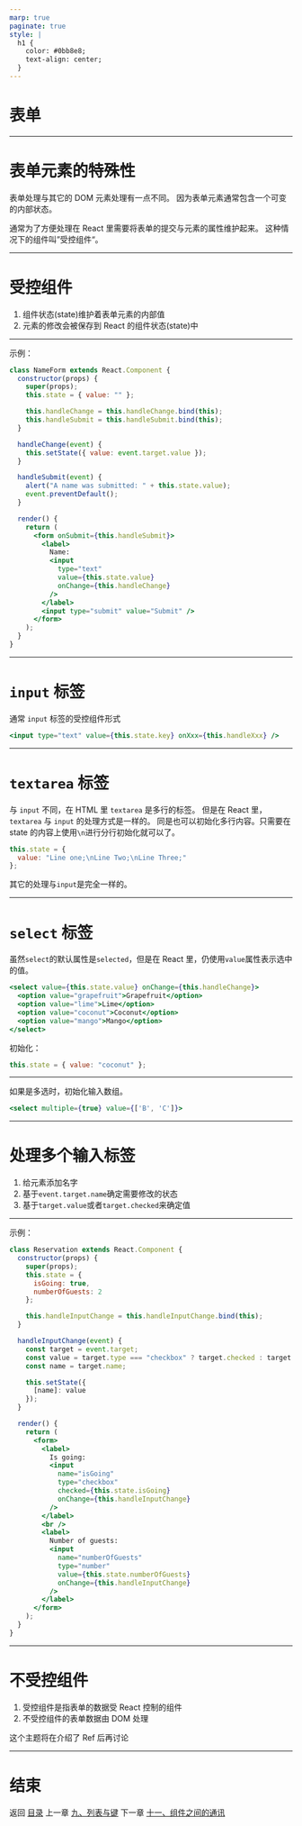 ```yaml
---
marp: true
paginate: true
style: |
  h1 {
    color: #0bb8e8;
    text-align: center;
  }
---
```


# 表单

---

# 表单元素的特殊性

表单处理与其它的 DOM 元素处理有一点不同。
因为表单元素通常包含一个可变的内部状态。

通常为了方便处理在 React 里需要将表单的提交与元素的属性维护起来。
这种情况下的组件叫”受控组件“。

---

# 受控组件

1. 组件状态(state)维护着表单元素的内部值
2. 元素的修改会被保存到 React 的组件状态(state)中

---

示例：

```jsx
class NameForm extends React.Component {
  constructor(props) {
    super(props);
    this.state = { value: "" };

    this.handleChange = this.handleChange.bind(this);
    this.handleSubmit = this.handleSubmit.bind(this);
  }

  handleChange(event) {
    this.setState({ value: event.target.value });
  }

  handleSubmit(event) {
    alert("A name was submitted: " + this.state.value);
    event.preventDefault();
  }

  render() {
    return (
      <form onSubmit={this.handleSubmit}>
        <label>
          Name:
          <input
            type="text"
            value={this.state.value}
            onChange={this.handleChange}
          />
        </label>
        <input type="submit" value="Submit" />
      </form>
    );
  }
}
```

---

# `input` 标签

通常 `input` 标签的受控组件形式

```jsx
<input type="text" value={this.state.key} onXxx={this.handleXxx} />
```

---

# `textarea` 标签

与 `input` 不同，在 HTML 里 `textarea` 是多行的标签。
但是在 React 里，`textarea` 与 `input` 的处理方式是一样的。
同是也可以初始化多行内容。只需要在 state 的内容上使用`\n`进行分行初始化就可以了。

```jsx
this.state = {
  value: "Line one;\nLine Two;\nLine Three;"
};
```

其它的处理与`input`是完全一样的。

---

# `select` 标签

虽然`select`的默认属性是`selected`，但是在 React 里，仍使用`value`属性表示选中的值。

```jsx
<select value={this.state.value} onChange={this.handleChange}>
  <option value="grapefruit">Grapefruit</option>
  <option value="lime">Lime</option>
  <option value="coconut">Coconut</option>
  <option value="mango">Mango</option>
</select>
```

初始化：

```jsx
this.state = { value: "coconut" };
```

---

如果是多选时，初始化输入数组。

```jsx
<select multiple={true} value={['B', 'C']}>
```

---

# 处理多个输入标签

1. 给元素添加名字
2. 基于`event.target.name`确定需要修改的状态
3. 基于`target.value`或者`target.checked`来确定值

---

示例：

```jsx
class Reservation extends React.Component {
  constructor(props) {
    super(props);
    this.state = {
      isGoing: true,
      numberOfGuests: 2
    };

    this.handleInputChange = this.handleInputChange.bind(this);
  }

  handleInputChange(event) {
    const target = event.target;
    const value = target.type === "checkbox" ? target.checked : target.value;
    const name = target.name;

    this.setState({
      [name]: value
    });
  }

  render() {
    return (
      <form>
        <label>
          Is going:
          <input
            name="isGoing"
            type="checkbox"
            checked={this.state.isGoing}
            onChange={this.handleInputChange}
          />
        </label>
        <br />
        <label>
          Number of guests:
          <input
            name="numberOfGuests"
            type="number"
            value={this.state.numberOfGuests}
            onChange={this.handleInputChange}
          />
        </label>
      </form>
    );
  }
}
```

---

# 不受控组件

1. 受控组件是指表单的数据受 React 控制的组件
2. 不受控组件的表单数据由 DOM 处理

这个主题将在介绍了 Ref 后再讨论

---

# 结束

返回 [目录](./../README.md)
上一章 [九、列表与键](./九、列表与键.md)
下一章 [十一、组件之间的通讯](./十一、组件之间的通讯.md)
